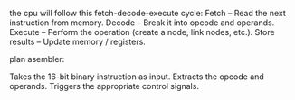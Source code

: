 


the cpu will follow this fetch-decode-execute cycle:
    Fetch – Read the next instruction from memory.
    Decode – Break it into opcode and operands.
    Execute – Perform the operation (create a node, link nodes, etc.).
    Store results – Update memory / registers.

plan asembler:

Takes the 16-bit binary instruction as input.
Extracts the opcode and operands.
Triggers the appropriate control signals.

